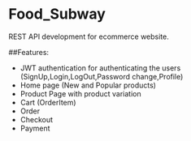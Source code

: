 # Food_Subway
REST API development for ecommerce website.

##Features:
- JWT authentication for authenticating the users (SignUp,Login,LogOut,Password change,Profile)
- Home page (New and Popular products)
- Product Page with product variation
- Cart (OrderItem)
- Order
- Checkout
- Payment
